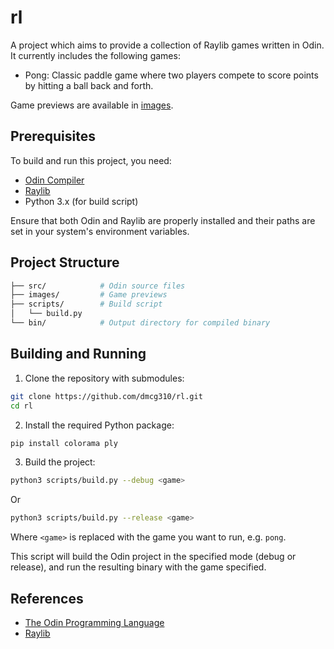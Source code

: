 # rl

A project which aims to provide a collection of Raylib games written in Odin. It currently includes the following games:
- Pong: Classic paddle game where two players compete to score points by hitting a ball back and forth.

Game previews are available in [images](images/images.md).

## Prerequisites

To build and run this project, you need:

- [Odin Compiler](https://odin-lang.org/)
- [Raylib](https://www.raylib.com/)
- Python 3.x (for build script)

Ensure that both Odin and Raylib are properly installed and their paths are set in your system's environment variables.

## Project Structure

```sh
├── src/            # Odin source files
├── images/         # Game previews
├── scripts/        # Build script
│   └── build.py
└── bin/            # Output directory for compiled binary
```

## Building and Running

1. Clone the repository with submodules:

```sh
git clone https://github.com/dmcg310/rl.git
cd rl
```

2. Install the required Python package:

```sh
pip install colorama ply
```

3. Build the project:

```sh
python3 scripts/build.py --debug <game>
```

Or

```sh
python3 scripts/build.py --release <game>
```

Where `<game>` is replaced with the game you want to run, e.g. `pong`.

This script will build the Odin project in the specified mode (debug or release), and run the resulting binary with the game specified.

## References

- [The Odin Programming Language](https://odin-lang.org/)
- [Raylib](https://www.raylib.com/)
